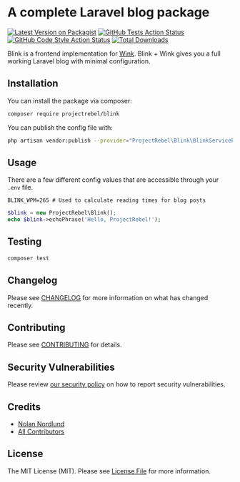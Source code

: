# A complete Laravel blog package

[![Latest Version on Packagist](https://img.shields.io/packagist/v/projectrebel/blink.svg?style=flat-square)](https://packagist.org/packages/projectrebel/blink)
[![GitHub Tests Action Status](https://img.shields.io/github/workflow/status/projectrebel/blink/run-tests?label=tests)](https://github.com/projectrebel/blink/actions?query=workflow%3ATests+branch%3Amaster)
[![GitHub Code Style Action Status](https://img.shields.io/github/workflow/status/projectrebel/blink/Check%20&%20fix%20styling?label=code%20style)](https://github.com/projectrebel/blink/actions?query=workflow%3A"Check+%26+fix+styling"+branch%3Amaster)
[![Total Downloads](https://img.shields.io/packagist/dt/projectrebel/blink.svg?style=flat-square)](https://packagist.org/packages/projectrebel/blink)


Blink is a frontend implementation for [Wink](https://github.com/themsaid/wink). Blink + Wink gives you a full working Laravel blog with minimal configuration.

## Installation

You can install the package via composer:

```bash
composer require projectrebel/blink
```

You can publish the config file with:
```bash
php artisan vendor:publish --provider="ProjectRebel\Blink\BlinkServiceProvider" --tag="blink-config"
```

<!-- This is the contents of the published config file:

```php
return [
];
``` -->

## Usage

There are a few different config values that are accessible through your `.env` file.
```env
BLINK_WPM=265 # Used to calculate reading times for blog posts
```

```php
$blink = new ProjectRebel\Blink();
echo $blink->echoPhrase('Hello, ProjectRebel!');
```

## Testing

```bash
composer test
```

## Changelog

Please see [CHANGELOG](CHANGELOG.md) for more information on what has changed recently.

## Contributing

Please see [CONTRIBUTING](.github/CONTRIBUTING.md) for details.

## Security Vulnerabilities

Please review [our security policy](../../security/policy) on how to report security vulnerabilities.

## Credits

- [Nolan Nordlund](https://github.com/nolannordlund)
- [All Contributors](../../contributors)

## License

The MIT License (MIT). Please see [License File](LICENSE.md) for more information.
